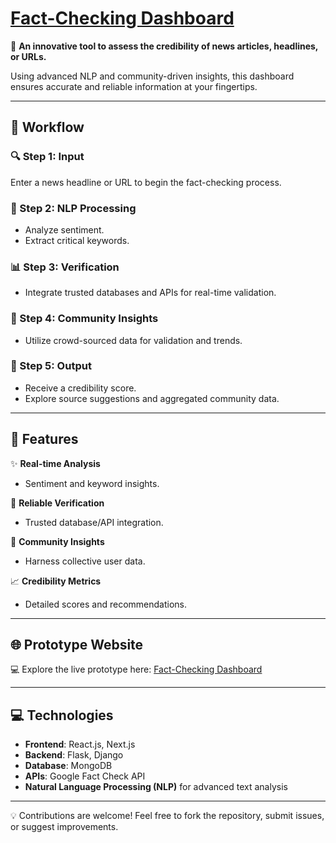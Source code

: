 # [ Fact-Checking Dashboard ](https://v0-fact-checking-dashboard-8sppzl.vercel.app/)

🚀 **An innovative tool to assess the credibility of news articles, headlines, or URLs.**

Using advanced NLP and community-driven insights, this dashboard ensures accurate and reliable information at your fingertips.

---

## 🌟 Workflow

### 🔍 Step 1: Input
Enter a news headline or URL to begin the fact-checking process.

### 🤖 Step 2: NLP Processing
- Analyze sentiment.
- Extract critical keywords.

### 📊 Step 3: Verification
- Integrate trusted databases and APIs for real-time validation.

### 👥 Step 4: Community Insights
- Utilize crowd-sourced data for validation and trends.

### 🏁 Step 5: Output
- Receive a credibility score.
- Explore source suggestions and aggregated community data.

---

## 🔑 Features

✨ **Real-time Analysis**
- Sentiment and keyword insights.

🔗 **Reliable Verification**
- Trusted database/API integration.

🤝 **Community Insights**
- Harness collective user data.

📈 **Credibility Metrics**
- Detailed scores and recommendations.

---

## 🌐 Prototype Website

💻 Explore the live prototype here: [Fact-Checking Dashboard](https://v0-fact-checking-dashboard-8sppzl.vercel.app/)

---

## 💻 Technologies

- **Frontend**: React.js, Next.js
- **Backend**: Flask, Django
- **Database**: MongoDB
- **APIs**: Google Fact Check API
- **Natural Language Processing (NLP)** for advanced text analysis

---

💡 Contributions are welcome! Feel free to fork the repository, submit issues, or suggest improvements.
